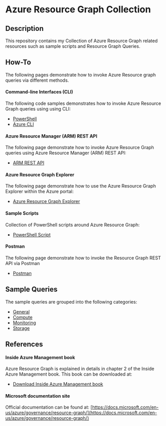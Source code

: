 # Azure Resource Graph Collection

## Description
This repository contains my Collection of Azure Resource Graph related resources such as sample scripts and Resource Graph Queries.

## How-To
The following pages demonstrate how to invoke Azure Resource graph queries via different methods.
#### Command-line Interfaces (CLI)
The following code samples demonstrates how to invoke Azure Resource Graph queries using using CLI:
* [PowerShell](How-To%2FPowerShell.md)
* [Azure CLI](How-To%2FAzureCLI.md)

#### Azure Resource Manager (ARM) REST API
The following page demonstrate how to invoke Azure Resource Graph queries using Azure Resource Manager (ARM) REST API:
* [ARM REST API](How-To%2FARM-REST-API.md)

#### Azure Resource Graph Explorer
The following page demonstrate how to use the Azure Resource Graph Explorer within the Azure portal:
* [Azure Resource Graph Explorer](How-To%2FResource-Graph-Explorer.md)

#### Sample Scripts
Collection of PowerShell scripts around Azure Resource Graph:
* [PowerShell Script](How-To%2FPS-Scripts.md)

#### Postman
The following page demonstrate how to invoke the Resource Graph REST API via Postman
* [Postman](How-To%2FPostman.md)

## Sample Queries
The sample queries are grouped into the following categories:
* [General](Queries%2FGeneral.md)
* [Compute](Queries%2FCompute.md)
* [Monitoring](Queries%2FMonitoring.md)
* [Storage](Queries%2FStorage.md)



## References
#### Inside Azure Management book
Azure Resource Graph is explained in details in chapter 2 of the Inside Azure Management book. This book can be downloaded at:
* [Download Inside Azure Management book](https://bit.ly/InsideAzureMgmt)

#### Microsoft documentation site
Official documentation can be found at: [https://docs.microsoft.com/en-us/azure/governance/resource-graph/](https://docs.microsoft.com/en-us/azure/governance/resource-graph/)